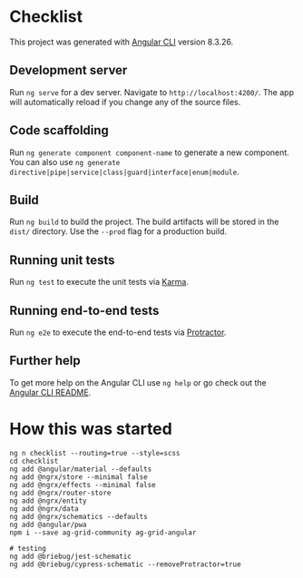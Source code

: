 # Checklist

This project was generated with [Angular CLI](https://github.com/angular/angular-cli) version 8.3.26.

## Development server

Run `ng serve` for a dev server. Navigate to `http://localhost:4200/`. The app will automatically reload if you change any of the source files.

## Code scaffolding

Run `ng generate component component-name` to generate a new component. You can also use `ng generate directive|pipe|service|class|guard|interface|enum|module`.

## Build

Run `ng build` to build the project. The build artifacts will be stored in the `dist/` directory. Use the `--prod` flag for a production build.

## Running unit tests

Run `ng test` to execute the unit tests via [Karma](https://karma-runner.github.io).

## Running end-to-end tests

Run `ng e2e` to execute the end-to-end tests via [Protractor](http://www.protractortest.org/).

## Further help

To get more help on the Angular CLI use `ng help` or go check out the [Angular CLI README](https://github.com/angular/angular-cli/blob/master/README.md).

# How this was started
```
ng n checklist --routing=true --style=scss  
cd checklist
ng add @angular/material --defaults
ng add @ngrx/store --minimal false 
ng add @ngrx/effects --minimal false
ng add @ngrx/router-store
ng add @ngrx/entity
ng add @ngrx/data
ng add @ngrx/schematics --defaults
ng add @angular/pwa
npm i --save ag-grid-community ag-grid-angular

# testing
ng add @briebug/jest-schematic
ng add @briebug/cypress-schematic --removeProtractor=true
```
